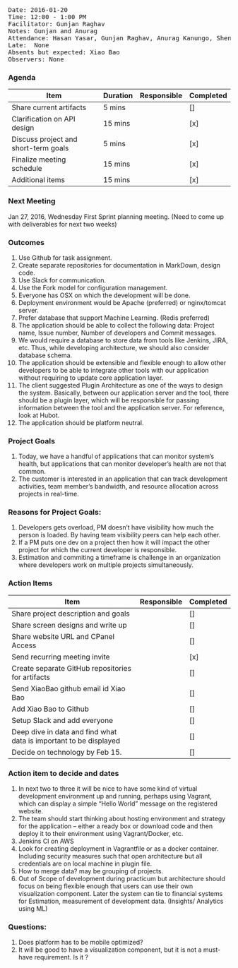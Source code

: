 <pre>
Date: 2016-01-20
Time: 12:00 - 1:00 PM
Facilitator: Gunjan Raghav
Notes: Gunjan and Anurag
Attendance: Hasan Yasar, Gunjan Raghav, Anurag Kanungo, Shengrong Liu
Late:  None
Absents but expected: Xiao Bao
Observers: None
</pre>

### Agenda

| Item                                 | Duration | Responsible | Completed   |
|--------------------------------------|----------|-------------|-------------|
| Share current artifacts              | 5 mins   |             |   []       |
| Clarification on API design          | 15 mins  |             |   [x]       |
| Discuss project and short-term goals | 5 mins   |             |   [x]       |
| Finalize meeting schedule            | 15 mins  |             |   [x]       |
| Additional items                     | 15 mins  |             |   [x]       |

### Next Meeting
Jan 27, 2016, Wednesday
First Sprint planning meeting. (Need to come up with deliverables for next two weeks)


### Outcomes
1.	Use Github for task assignment.
2.	Create separate repositories for documentation in MarkDown, design code.
3.	Use Slack for communication.
4.	Use the Fork model for configuration management.
5.	Everyone has OSX on which the development will be done.
6.	Deployment environment would be Apache (preferred) or nginx/tomcat server.
7.	Prefer database that support Machine Learning. (Redis preferred)
8.	The application should be able to collect the following data: Project name, Issue number, Number of developers and Commit messages.
9.	We would require a database to store data from tools like Jenkins, JIRA, etc. Thus, while developing architecture, we should also consider database schema.
10.	The application should be extensible and flexible enough to allow other developers to be able to integrate other tools with our application without requiring to update core application layer.
11.	The client suggested Plugin Architecture as one of the ways to design the system. Basically, between our application server and the tool, there should be a plugin layer, which will be responsible for passing information between the tool and the application server.  For reference, look at Hubot.
12.	The application should be platform neutral. 


### Project Goals
1.	Today, we have a handful of applications that can monitor system’s health, but applications that can monitor developer’s health are not that common. 
2.	The customer is interested in an application that can track development activities, team member’s bandwidth, and resource allocation across projects in real-time. 

### Reasons for Project Goals:
1. Developers gets overload, PM doesn’t have visibility how much the person is loaded. By having team visibility peers can help each other.
2. If a PM puts one dev on a project then how it will impact the other project for which the current developer is responsible.
3. Estimation and commiting a timeframe is challenge in an organization where developers work on multiple projects simultaneously.


### Action Items
| Item                                               | Responsible | Completed   |
|----------------------------------------------------|-------------|-------------|
| Share project description and goals                |             |   []        |
| Share screen designs and write up                  |             |  []         |
| Share website URL and CPanel Access               |             |   []       |
| Send recurring meeting invite                          |             |   [x]       |
| Create separate GitHub repositories for artifacts                                    |             |   []       |
| Send XiaoBao github email id  Xiao Bao                          |             |   []       |
| Add Xiao Bao to Github                    |             |   []       |
| Setup Slack and add everyone                          |             |   []       |
| Deep dive in data and find what data is important to be displayed                          |             |   []       |
| Decide on technology by Feb 15.                          |             |   []       |



### Action item to decide and dates
1. In next two to three it will be nice to have some kind of virtual development environment up and running, perhaps using Vagrant, which can display a simple “Hello World” message on the registered website.
2. The team should start thinking about hosting environment and strategy for the application – either a ready box or download code and then deploy it to their environment using Vagrant/Docker, etc.
3. Jenkins CI on AWS
4. Look for creating deployment in Vagrantfile or as a docker container. Including security measures such that open architecture but all credentials are on local machine in plugin file.
5. How to merge data? may be grouping of projects.
6. Out of Scope of development during practicum but architecture should focus on being flexible enough that users can use their own visualization component. Later the system can tie to financial systems for Estimation, measurement of development data. (Insights/ Analytics using ML)

### Questions:
1. Does platform has to be mobile optimized?
2. It will be good to have a visualization component, but it is not a must-have requirement. Is it ?
